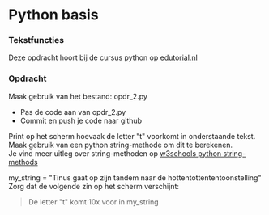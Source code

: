 # Python basis

### Tekstfuncties
Deze opdracht hoort bij de cursus python op [edutorial.nl](https://www.edutorial.nl/course/python)

### Opdracht
Maak gebruik van het bestand: opdr_2.py
* Pas de code aan van opdr_2.py
* Commit en push je code naar github

Print op het scherm hoevaak de letter "t" voorkomt in onderstaande tekst.  
Maak gebruik van een python string-methode om dit te berekenen.  
Je vind meer uitleg over string-methoden op [w3schools python string-methods](https://www.w3schools.com/python/python_ref_string.asp)

my_string = "Tinus gaat op zijn tandem naar de hottentottententoonstelling"
Zorg dat de volgende zin op het scherm verschijnt:

> De letter "t" komt 10x voor in my_string


